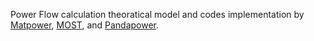 Power Flow calculation theoratical model and codes implementation by [Matpower](https://matpower.org/), [MOST](https://github.com/MATPOWER/most),
and [Pandapower](https://pandapower.readthedocs.io/en/v2.2.1/index.html).
